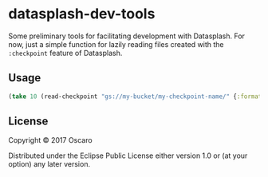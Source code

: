 # datasplash-dev-tools

Some preliminary tools for facilitating development with Datasplash. For now, just a simple function for lazily reading files created with the `:checkpoint` feature of Datasplash.

## Usage

```clojure
(take 10 (read-checkpoint "gs://my-bucket/my-checkpoint-name/" {:format :edn})
```

## License

Copyright © 2017 Oscaro

Distributed under the Eclipse Public License either version 1.0 or (at
your option) any later version.

